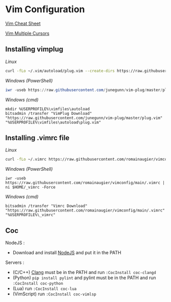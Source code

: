 # Vim Configuration

[Vim Cheat Sheet](https://quickref.me/vim)

[Vim Multiple Cursors](https://vimawesome.com/plugin/vim-multiple-cursors)

## Installing vimplug

*Linux*
```bash
curl -fLo ~/.vim/autoload/plug.vim --create-dirs https://raw.githubusercontent.com/junegunn/vim-plug/master/plug.vim
```

*Windows (PowerShell)*
```powershell
iwr -useb https://raw.githubusercontent.com/junegunn/vim-plug/master/plug.vim | ni $HOME/vimfiles/autoload/plug.vim -Force
```

*Windows (cmd)*
```
mkdir %USERPROFILE%\vimfiles\autoload
bitsadmin /transfer "VimPlug Download" "https://raw.githubusercontent.com/junegunn/vim-plug/master/plug.vim" "%USERPROFILE%\vimfiles\autoload\plug.vim"
```

## Installing .vimrc file

*Linux*
```bash
curl -fLo ~/.vimrc https://raw.githubusercontent.com/romainaugier/vimconfig/main/.vimrc
```
*Windows (PowerShell)*
```
iwr -useb https://raw.githubusercontent.com/romainaugier/vimconfig/main/.vimrc | ni $HOME/_vimrc -Force
```

*Windows (cmd)*
```batch
bitsadmin /transfer "Vimrc Download" "https://raw.githubusercontent.com/romainaugier/vimconfig/main/.vimrc" "%USERPROFILE%\_vimrc"
```

## Coc
NodeJS :
- Download and install [NodeJS](https://nodejs.org/en) and put it in the PATH

Servers :
- (C/C++) [Clang](https://releases.llvm.org/download.html) must be in the PATH and run `:CocInstall coc-clangd`
- (Python) `pip install pylint` and pylint must be in the PATH and run `:CocInstall coc-python`
- (Lua) run `:CocInstall coc-lua`
- (VimScript) run `:CocInstall coc-vimlsp`
